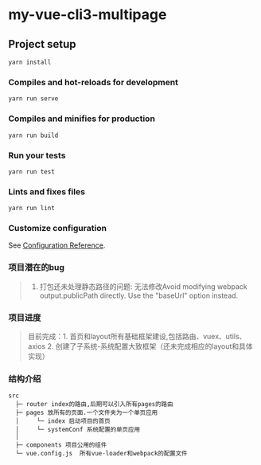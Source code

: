 # my-vue-cli3-multipage

## Project setup
```
yarn install
```

### Compiles and hot-reloads for development
```
yarn run serve
```

### Compiles and minifies for production
```
yarn run build
```

### Run your tests
```
yarn run test
```

### Lints and fixes files
```
yarn run lint
```

### Customize configuration
See [Configuration Reference](https://cli.vuejs.org/config/).

### 项目潜在的bug
> 1. 打包还未处理静态路径的问题: 无法修改Avoid modifying webpack output.publicPath directly. Use the "baseUrl" option instead.

### 项目进度
> 目前完成：1. 首页和layout所有基础框架建设,包括路由、vuex、utils、axios 2. 创建了子系统-系统配置大致框架（还未完成相应的layout和具体实现）

### 结构介绍
```
src
  ├─ router index的路由,后期可以引入所有pages的路由
  ├─ pages 放所有的页面.一个文件夹为一个单页应用
  │     └─ index 启动项目的首页
  │     └─ systemConf 系统配置的单页应用
  │
  ├─ components 项目公用的组件
  └─ vue.config.js  所有vue-loader和webpack的配置文件
  ```
